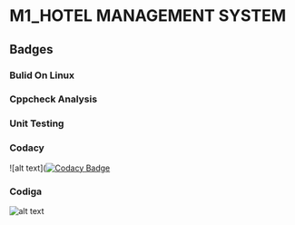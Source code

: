 # M1_HOTEL MANAGEMENT SYSTEM
## Badges
### Bulid On Linux


### Cppcheck Analysis

### Unit Testing

### Codacy
![alt text]([![Codacy Badge](https://app.codacy.com/project/badge/Grade/08ef0a00e5404db5b23e3a98854c4f55)](https://www.codacy.com/gh/IndhujaB/M1_HOTEL_MANAGEMENT_SYSTEM/dashboard?utm_source=github.com&amp;utm_medium=referral&amp;utm_content=IndhujaB/M1_HOTEL_MANAGEMENT_SYSTEM&amp;utm_campaign=Badge_Grade)

### Codiga
![alt text](https://api.codiga.io/project/32345/status/svg)




